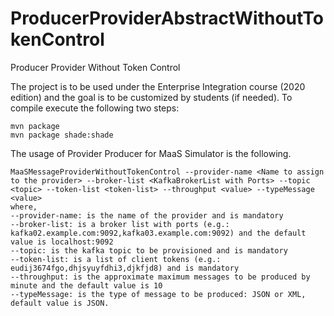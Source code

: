 # ProducerProviderAbstractWithoutTokenControl
Producer Provider Without Token Control

The project is to be used under the Enterprise Integration course (2020 edition) and the goal is to be customized by students (if needed). To compile execute the following two steps:
````
mvn package
mvn package shade:shade
````
The usage of Provider Producer for MaaS Simulator is the following.
`````
MaaSMessageProviderWithoutTokenControl --provider-name <Name to assign to the provider> --broker-list <KafkaBrokerList with Ports> --topic <topic> --token-list <token-list> --throughput <value> --typeMessage <value>
where, 
--provider-name: is the name of the provider and is mandatory
--broker-list: is a broker list with ports (e.g.: kafka02.example.com:9092,kafka03.example.com:9092) and the default value is localhost:9092
--topic: is the kafka topic to be provisioned and is mandatory
--token-list: is a list of client tokens (e.g.: eudij3674fgo,dhjsyuyfdhi3,djkfjd8) and is mandatory
--throughput: is the approximate maximum messages to be produced by minute and the default value is 10
--typeMessage: is the type of message to be produced: JSON or XML, default value is JSON.
